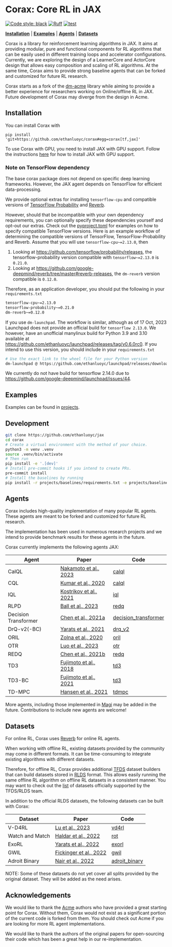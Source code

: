 # Corax: Core RL in JAX
[![Code style: black](https://img.shields.io/badge/code%20style-black-000000.svg)](https://github.com/psf/black)
[![Ruff](https://img.shields.io/endpoint?url=https://raw.githubusercontent.com/astral-sh/ruff/main/assets/badge/v2.json)](https://github.com/astral-sh/ruff)
[![test](https://github.com/ethanluoyc/corax/actions/workflows/test.yml/badge.svg)](https://github.com/ethanluoyc/corax/actions/workflows/test.yml)

**[Installation](#installation)** |
**[Examples](#examples)** |
**[Agents](#agents)** |
**[Datasets](#datasets)**

Corax is a library for reinforcement learning algorithms in JAX. It aims at providing
modular, pure and functional components for RL algorithms that can be easily used in
different training loops and accelerator configurations. Currently, we are exploring the
design of a LearnerCore and ActorCore design that allows easy composition and scaling of
RL algorithms. At the same time, Corax aims to provide strong baseline agents that can
be forked and customized for future RL research.

Corax starts as a fork of the
[dm-acme](https://github.com/google-deepmind/acme/tree/master) library while aiming to
provide a better experience for researchers working on Online/offline RL in JAX. Future
development of Corax may diverge from the design in Acme.

## Installation
You can install Corax with
```
pip install 'git+https://github.com/ethanluoyc/corax#egg=corax[tf,jax]'
```

To use Corax with GPU, you need to install JAX with GPU support. Follow the instructions
[here](https://jax.readthedocs.io/en/latest/installation.html) for how to install JAX
with GPU support.

### Note on TensorFlow dependency
The base corax package does not depend on specific deep
learning frameworks. However, the JAX agent depends on TensorFlow for efficient
data-processing.

We provide optional extras for installing `tensorflow-cpu` and
compatible versions of [TensorFlow
Probability](https://github.com/tensorflow/probability) and
[Reverb](https://github.com/google-deepmind/reverb/tree/master).

However, should that be
incompatible with your own dependency requirements, you can optionally specify these
dependencies yourself and opt-out our extras. Check out the
[pyproject.toml](./pyproject.toml) for examples on how to specify compatible TensorFlow
versions.
Here is an example workflow of determining the compatible versions of TensorFlow, TensorFlow-Probability and Reverb. Assume that you will use `tensorflow-cpu~=2.13.0`, then
1. Looking at https://github.com/tensorflow/probability/releases,
the tensorflow-probability version compatible with `tensorflow~=2.13.0` is `0.21.0`.
2. Looking at https://github.com/google-deepmind/reverb/tree/master#reverb-releases, the
`dm-reverb` version compatible is `0.12.0`.

Therefore, as an application developer, you should put the following in your `requirements.txt`
```bash
tensorflow-cpu~=2.13.0
tensorflow-probability~=0.21.0
dm-reverb~=0.12.0
```

If you use `dm-launchpad`. The workflow is similar, although as of 17 Oct, 2023 Launchpad
does not provide an official build for `tensorflow 2.13.0`. We however, have an unofficial
manylinux build for Python 3.9 and 3.10 available at
https://github.com/ethanluoyc/launchpad/releases/tag/v0.6.0rc0. If you intend to use
this version, you should include in your `requirements.txt`
```bash
# Use the exact link to the wheel file for your Python version
dm-launchpad @ https://github.com/ethanluoyc/launchpad/releases/download/v0.6.0rc0/dm_launchpad-0.6.0rc0-cp39-cp39-manylinux2014_x86_64.whl
```
We currently do not have build for tensorflow 2.14.0 due to
https://github.com/google-deepmind/launchpad/issues/44.

## Examples
Examples can be found in [projects](projects/).

## Development

```bash
git clone https://github.com/ethanluoyc/jax
cd corax
# Create a virtual environment with the method of your choice.
python3 -m venv .venv
source .venv/bin/activate
# Then run
pip install -e '.[dev]'
# Install pre-commit hooks if you intend to create PRs.
pre-commit install
# Install the baselines by running
pip install -r projects/baselines/requirements.txt -e projects/baselines
```

## Agents
Corax includes high-quality implementation of many popular RL agents. These agents are
meant to be forked and customized for future RL research.

The implementation has been used in numerous research projects and we intend to provide
benchmark results for these agents in the future.

Corax currently implements the following agents JAX:

| Agent                | Paper                    | Code                                                           |
|----------------------|--------------------------|----------------------------------------------------------------|
| CalQL                | [Nakamoto et al., 2023]  | [calql](corax/agents/jax/calql/)                               |
| CQL                  | [Kumar et al., 2020]     | [calql](corax/agents/jax/calql/)                               |
| IQL                  | [Kostrikov et al., 2021] | [iql](corax/agents/jax/iql/)                                   |
| RLPD                 | [Ball et al., 2023]      | [redq](corax/agents/jax/redq/)                                 |
| Decision Transformer | [Chen et al., 2021a]     | [decision_transformer](corax/agents/jax/decision_transformer/) |
| DrQ-v2(-BC)          | [Yarats et al., 2021]    | [drq_v2](corax/agents/jax/drq_v2/)                             |
| ORIL                 | [Zolna et al., 2020]     | [oril](corax/agents/jax/oril/)                                 |
| OTR                  | [Luo et al., 2023]       | [otr](corax/agents/jax/otr/)                                   |
| REDQ                 | [Chen et al., 2021b]     | [redq](corax/agents/jax/redq/)                                 |
| TD3                  | [Fujimoto et al., 2018]  | [td3](corax/agents/jax/td3/)                                   |
| TD3-BC               | [Fujimoto et al., 2021]  | [td3](corax/agents/jax/td3/)                                   |
| TD-MPC               | [Hansen et al., 2021]    | [tdmpc](corax/agents/jax/tdmpc/)                               |

More agents, including those implemented in
[Magi](https://github.com/ethanluoyc/magi/tree/main/magi) may be added in the future.
Contributions to include new agents are welcome!

## Datasets
For online RL, Corax uses [Reverb](https://github.com/google-deepmind/reverb/) for online RL agents.

When working with offline RL, existing datasets provided by the community may come in
different formats. It can be time-consuming to integrate existing algorithms with
different datasets.

Therefore, for offline RL, Corax provides additional
[TFDS](https://github.com/tensorflow/datasets/tree/master) dataset builders that can
build datasets stored in [RLDS](https://github.com/google-research/rlds) format. This
allows easily running the same offline RL algorithm on offline RL datasets in a
consistent manner. You may want to check out the
[list](https://github.com/google-research/rlds/tree/main#available-datasets) of datasets
officially supported by the TFDS/RLDS team.

In addition to the official RLDS datasets, the following datasets can be built with
Corax:

| Dataset         | Paper                    | Code                                                |
|-----------------|--------------------------|-----------------------------------------------------|
| V-D4RL          | [Lu et al., 2023]        | [vd4rl](corax/datasets/tfds/vd4rl/)                 |
| Watch and Match | [Haldar et al., 2022]    | [rot](corax/datasets/tfds/rot/)                     |
| ExoRL           | [Yarats et al., 2022]    | [exorl](corax/datasets/tfds/exorl/)                 |
| GWIL            | [Fickinger et al., 2022] | [gwil](corax/datasets/tfds/gwil/)                   |
| Adroit Binary   | [Nair et al., 2022]      | [adroit_binary](corax/datasets/tfds/adroit_binary/) |

NOTE: Some of these datasets do not yet cover all splits provided by the original
dataset. They will be added as the need arises.

## Acknowledgements
We would like to thank the [Acme](https://github.com/google-deepmind/acme) authors who
have provided a great starting point for Corax. Without them, Corax would not exist as a
significant portion of the current code is forked from them. You should check out Acme
if you are looking for more RL agent implementations.

We would like to thank the authors of the original papers for open-sourcing their code
which has been a great help in our re-implementation.

<!-- Agents -->
[Nakamoto et al., 2023]: https://arxiv.org/abs/2303.05479
[Chen et al., 2021a]: https://arxiv.org/abs/2106.01345
[Yarats et al., 2021]: https://arxiv.org/abs/2107.09645
[Zolna et al., 2020]: https://arxiv.org/pdf/2011.13885.pdf
[Kostrikov et al., 2021]: https://openreview.net/forum?id=68n2s9ZJWF8
[Chen et al., 2021b]: https://arxiv.org/abs/2101.05982
[Ball et al., 2023]: https://arxiv.org/abs/2302.02948
[Fujimoto et al., 2018]: https://arxiv.org/abs/1802.09477
[Fujimoto et al., 2021]: https://arxiv.org/abs/2106.06860.pdf
[Hansen et al., 2021]: https://arxiv.org/abs/2203.04955
[Kumar et al., 2020]: https://arxiv.org/abs/2006.04779
[Luo et al., 2023]: https://arxiv.org/abs/2303.13971

<!-- Papers -->
[Lu et al., 2023]: https://arxiv.org/abs/1806.06920
[Haldar et al., 2022]: https://openreview.net/forum?id=ZUtgUA0Fuwd
[Yarats et al., 2022]: https://arxiv.org/abs/2201.13425
[Fickinger et al., 2022]: https://arxiv.org/abs/2110.03684
[Nair et al., 2022]: https://arxiv.org/abs/2006.09359
